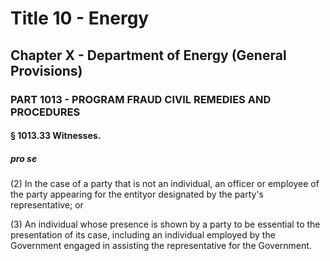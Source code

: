 
# Title 10 - Energy
## Chapter X - Department of Energy (General Provisions)
### PART 1013 - PROGRAM FRAUD CIVIL REMEDIES AND PROCEDURES
#### § 1013.33 Witnesses.
##### pro se

(2) In the case of a party that is not an individual, an officer or employee of the party appearing for the entityor designated by the party's representative; or

(3) An individual whose presence is shown by a party to be essential to the presentation of its case, including an individual employed by the Government engaged in assisting the representative for the Government.
